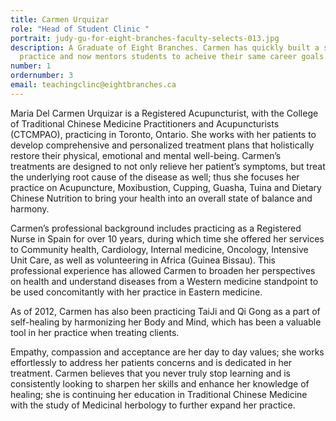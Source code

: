 ```yaml
---
title: Carmen Urquizar
role: "Head of Student Clinic "
portrait: judy-gu-for-eight-branches-faculty-selects-013.jpg
description: A Graduate of Eight Branches. Carmen has quickly built a successful
  practice and now mentors students to acheive their same career goals.
number: 1
ordernumber: 3
email: teachingclinc@eightbranches.ca
---
```

Maria Del Carmen Urquizar is a Registered Acupuncturist, with the College of Traditional Chinese Medicine Practitioners and Acupuncturists (CTCMPAO), practicing in Toronto, Ontario. She works with her patients to develop comprehensive and personalized treatment plans that holistically restore their physical, emotional and mental well-being. Carmen’s treatments are designed to not only relieve her patient’s symptoms, but treat the underlying root cause of the disease as well; thus she focuses her practice on Acupuncture, Moxibustion, Cupping, Guasha, Tuina and Dietary Chinese Nutrition to bring your health into an overall state of balance and harmony.

Carmen’s professional background includes practicing as a Registered Nurse in Spain for over 10 years, during which time she offered her services to Community health, Cardiology, Internal medicine, Oncology, Intensive Unit Care, as well as volunteering in Africa (Guinea Bissau). This professional experience has allowed Carmen to broaden her perspectives on health and understand diseases from a Western medicine standpoint to be used concomitantly with her practice in Eastern medicine.

As of 2012, Carmen has also been practicing TaiJi and Qi Gong as a part of self-healing by harmonizing her Body and Mind, which has been a valuable tool in her practice when treating clients.

Empathy, compassion and acceptance are her day to day values; she works effortlessly to address her patients concerns and is dedicated in her treatment. Carmen believes that you never truly stop learning and is consistently looking to sharpen her skills and enhance her knowledge of healing; she is continuing her education in Traditional Chinese Medicine with the study of Medicinal herbology to further expand her practice.